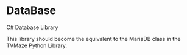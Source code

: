 # DataBase
C# Database Library


This library should become the equivalent to the MariaDB class in the TVMaze Python Library.
